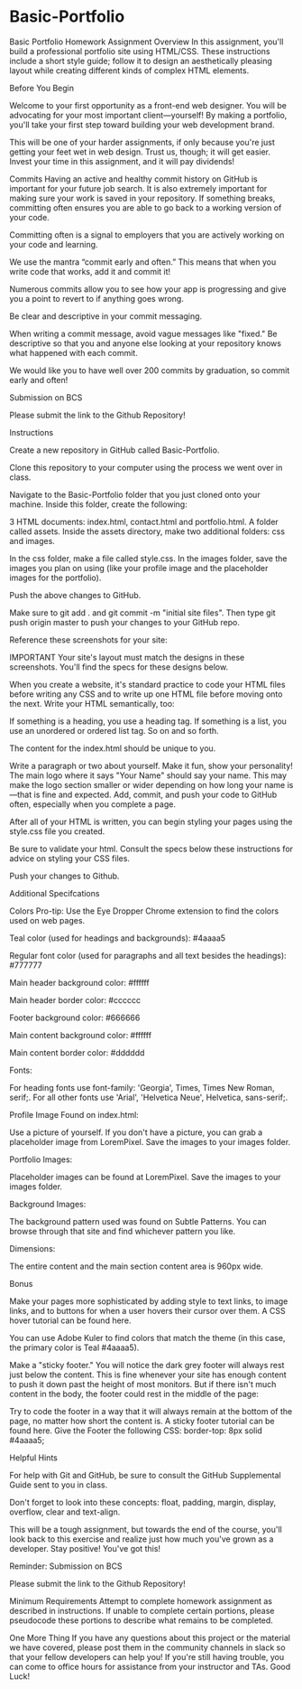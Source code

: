 # Basic-Portfolio
Basic Portfolio Homework Assignment
Overview
In this assignment, you'll build a professional portfolio site using HTML/CSS. These instructions include a short style guide; follow it to design an aesthetically pleasing layout while creating different kinds of complex HTML elements.

Before You Begin


Welcome to your first opportunity as a front-end web designer. You will be advocating for your most important client—yourself! By making a portfolio, you'll take your first step toward building your web development brand.


This will be one of your harder assignments, if only because you're just getting your feet wet in web design. Trust us, though; it will get easier. Invest your time in this assignment, and it will pay dividends!



Commits
Having an active and healthy commit history on GitHub is important for your future job search. It is also extremely important for making sure your work is saved in your repository. If something breaks, committing often ensures you are able to go back to a working version of your code.


Committing often is a signal to employers that you are actively working on your code and learning.


We use the mantra “commit early and often.”  This means that when you write code that works, add it and commit it!


Numerous commits allow you to see how your app is progressing and give you a point to revert to if anything goes wrong.




Be clear and descriptive in your commit messaging.

When writing a commit message, avoid vague messages like "fixed." Be descriptive so that you and anyone else looking at your repository knows what happened with each commit.



We would like you to have well over 200 commits by graduation, so commit early and often!



Submission on BCS

Please submit the link to the Github Repository!


Instructions


Create a new repository in GitHub called Basic-Portfolio.


Clone this repository to your computer using the process we went over in class.


Navigate to the Basic-Portfolio folder that you just cloned onto your machine. Inside this folder, create the following:

3 HTML documents: index.html, contact.html and portfolio.html.
A folder called assets.
Inside the assets directory, make two additional folders: css and images.

In the css folder, make a file called style.css.
In the images folder, save the images you plan on using (like your profile image and the placeholder images for the portfolio).





Push the above changes to GitHub.

Make sure to git add . and git commit -m "initial site files". Then type git push origin master to push your changes to your GitHub repo.



Reference these screenshots for your site:

IMPORTANT Your site's layout must match the designs in these screenshots. You'll find the specs for these designs below.



When you create a website, it's standard practice to code your HTML files before writing any CSS and to write up one HTML file before moving onto the next. Write your HTML semantically, too:

If something is a heading, you use a heading tag.
If something is a list, you use an unordered or ordered list tag.
So on and so forth.



The content for the index.html should be unique to you.

Write a paragraph or two about yourself. Make it fun, show your personality!
The main logo where it says "Your Name" should say your name. This may make the logo section smaller or wider depending on how long your name is—that is fine and expected.
Add, commit, and push your code to GitHub often, especially when you complete a page.



After all of your HTML is written, you can begin styling your pages using the style.css file you created.

Be sure to validate your html.
Consult the specs below these instructions for advice on styling your CSS files.



Push your changes to Github.



Additional Specifcations


Colors Pro-tip: Use the Eye Dropper Chrome extension to find the colors used on web pages.

Teal color (used for headings and backgrounds): #4aaaa5

Regular font color (used for paragraphs and all text besides the headings): #777777

Main header background color: #ffffff

Main header border color: #cccccc

Footer background color: #666666

Main content background color: #ffffff

Main content border color: #dddddd




Fonts:

For heading fonts use font-family: 'Georgia', Times, Times New Roman, serif;.
For all other fonts use 'Arial', 'Helvetica Neue', Helvetica, sans-serif;.



Profile Image Found on index.html:

Use a picture of yourself.
If you don't have a picture, you can grab a placeholder image from LoremPixel. Save the images to your images folder.



Portfolio Images:

Placeholder images can be found at LoremPixel.
Save the images to your images folder.



Background Images:

The background pattern used was found on Subtle Patterns. You can browse through that site and find whichever pattern you like.



Dimensions:

The entire content and the main section content area is 960px wide.

Bonus


Make your pages more sophisticated by adding style to text links, to image links, and to buttons for when a user hovers their cursor over them. A CSS hover tutorial can be found here.


You can use Adobe Kuler to find colors that match the theme (in this case, the primary color is Teal #4aaaa5).


Make a "sticky footer." You will notice the dark grey footer will always rest just below the content. This is fine whenever your site has enough content to push it down past the height of most monitors. But if there isn't much content in the body, the footer could rest in the middle of the page:

Try to code the footer in a way that it will always remain at the bottom of the page, no matter how short the content is. A sticky footer tutorial can be found here.
Give the Footer the following CSS:
border-top: 8px solid #4aaaa5;




Helpful Hints


For help with Git and GitHub, be sure to consult the GitHub Supplemental Guide sent to you in class.


Don't forget to look into these concepts: float, padding, margin, display, overflow, clear and text-align.


This will be a tough assignment, but towards the end of the course, you'll look back to this exercise and realize just how much you've grown as a developer. Stay positive! You've got this!



Reminder: Submission on BCS

Please submit the link to the Github Repository!



Minimum Requirements
Attempt to complete homework assignment as described in instructions. If unable to complete certain portions, please pseudocode these portions to describe what remains to be completed.


One More Thing
If you have any questions about this project or the material we have covered, please post them in the community channels in slack so that your fellow developers can help you! If you're still having trouble, you can come to office hours for assistance from your instructor and TAs.
Good Luck!